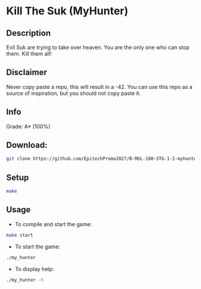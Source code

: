 # Kill The Suk (MyHunter)

## Description
Evil Suk are trying to take over heaven.
You are the only one who can stop them. Kill them all!

## Disclaimer
Never copy paste a repo, this will result in a -42.
You can use this repo as a source of inspiration, but you should not copy paste it.

## Info
Grade: A* (100%)

## Download:
```bash
git clone https://github.com/EpitechPromo2027/B-MUL-100-STG-1-1-myhunter-nathanael.moehn kill_the_suk
```

## Setup
```bash
make
```

## Usage
* To compile and start the game:
```bash
make start
```
* To start the game:
```bash
./my_hunter
```
* To display help:
```bash
./my_hunter -h
```